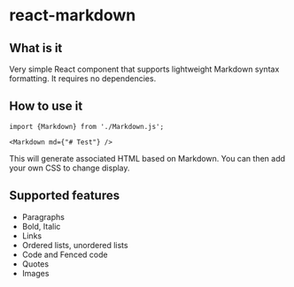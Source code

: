 # react-markdown

## What is it

Very simple React component that supports lightweight Markdown syntax formatting. It requires no dependencies.

## How to use it

```
import {Markdown} from './Markdown.js';

<Markdown md={"# Test"} />
```

This will generate associated HTML based on Markdown. You can then add your own CSS to change display.

## Supported features

* Paragraphs
* Bold, Italic
* Links
* Ordered lists, unordered lists
* Code and Fenced code
* Quotes
* Images
